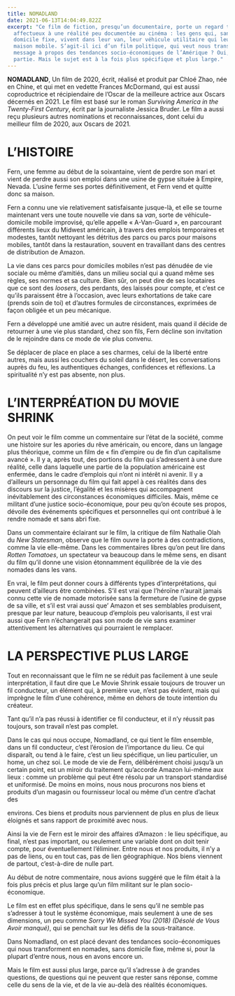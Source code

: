 ```yaml
---
title: NOMADLAND
date: 2021-06-13T14:04:49.822Z
excerpt: "Ce film de fiction, presqu’un documentaire, porte un regard tendre et
  affectueux à une réalité peu documentée au cinéma : les gens qui, sans
  domicile fixe, vivent dans leur van, leur véhicule utilitaire qui leur sert de
  maison mobile. S’agit-il ici d’un film politique, qui veut nous transmettre un
  message à propos des tendances socio-économiques de l’Amérique ? Oui, en
  partie. Mais le sujet est à la fois plus spécifique et plus large."
---
```

**NOMADLAND**, Un film de 2020, écrit, réalisé et produit par Chloé Zhao, née en Chine, et qui met en vedette Frances McDormand, qui est aussi coproductrice et récipiendaire de l’Oscar de la meilleure actrice aux Oscars décernés en 2021. Le film est basé sur le roman *Surviving America in the Twenty-First Century*, écrit par la journaliste Jessica Bruder. Le film a aussi reçu plusieurs autres nominations et reconnaissances, dont celui du meilleur film de 2020, aux Oscars de 2021.

# L’HISTOIRE

Fern, une femme au début de la soixantaine, vient de perdre son mari et vient de perdre aussi son emploi dans une usine de gypse située à Empire, Nevada. L’usine ferme ses portes définitivement, et Fern vend et quitte donc sa maison.

Fern a connu une vie relativement satisfaisante jusque-là, et elle se tourne maintenant vers une toute nouvelle vie dans sa *van*, sorte de véhicule-domicile mobile improvisé, qu’elle appelle « A-Van-Guard », en parcourant différents lieux du Midwest américain, à travers des emplois temporaires et modestes, tantôt nettoyant les détritus des parcs ou parcs pour maisons mobiles, tantôt dans la restauration, souvent en travaillant dans des centres de distribution de Amazon.

La vie dans ces parcs pour domiciles mobiles n’est pas dénudée de vie sociale ou même d’amitiés, dans un milieu social qui a quand même ses règles, ses normes et sa culture. Bien sûr, on peut dire de ses locataires que ce sont des *loosers*, des perdants, des laissés pour compte, et c’est ce qu’ils paraissent être à l’occasion, avec leurs exhortations de take care (prends soin de toi) et d’autres formules de circonstances, exprimées de façon obligée et un peu mécanique.

Fern a développé une amitié avec un autre résident, mais quand il décide de retourner à une vie plus standard, chez son fils, Fern décline son invitation de le rejoindre dans ce mode de vie plus convenu.

Se déplacer de place en place a ses charmes, celui de la liberté entre autres, mais aussi les couchers du soleil dans le désert, les conversations auprès du feu, les authentiques échanges, confidences et réflexions. La spiritualité n’y est pas absente, non plus.

# L’INTERPRÉATION DU MOVIE SHRINK

On peut voir le film comme un commentaire sur l’état de la société, comme une histoire sur les apories du rêve américain, ou encore, dans un langage plus théorique, comme un film de « fin d’empire ou de fin d’un capitalisme avancé ». Il y a, après tout, des portions du film qui s’adressent à une dure réalité, celle dans laquelle une partie de la population américaine est enfermée, dans le cadre d’emplois qui n’ont ni intérêt ni avenir. Il y a d’ailleurs un personnage du film qui fait appel à ces réalités dans des discours sur la justice, l’égalité et les misères qui accompagnent inévitablement des circonstances économiques difficiles. Mais, même ce militant d’une justice socio-économique, pour peu qu’on écoute ses propos, dévoile des événements spécifiques et personnelles qui ont contribué à le rendre nomade et sans abri fixe.

Dans un commentaire éclairant sur le film, la critique de film Nathalie Olah du *New Statesman*, observe que le film ouvre la porte à des contradictions, comme la vie elle-même. Dans les commentaires libres qu’on peut lire dans *Rotten Tomatoes*, un spectateur va beaucoup dans le même sens, en disant du film qu’il donne une vision étonnamment équilibrée de la vie des nomades dans les vans.

En vrai, le film peut donner cours à différents types d’interprétations, qui peuvent d’ailleurs être combinées. S’il est vrai que l’héroïne n’aurait jamais connu cette vie de nomade motorisée sans la fermeture de l’usine de gypse de sa ville, et s’il est vrai aussi que’ Amazon et ses semblables produisent, presque par leur nature, beaucoup d’emplois peu valorisants, il est vrai aussi que Fern n’échangerait pas son mode de vie sans examiner attentivement les alternatives qui pourraient le remplacer.

# LA PERSPECTIVE PLUS LARGE

Tout en reconnaissant que le film ne se réduit pas facilement à une seule interprétation, il faut dire que Le Movie Shrink essaie toujours de trouver un fil conducteur, un élément qui, à première vue, n’est pas évident, mais qui imprègne le film d’une cohérence, même en dehors de toute intention du créateur.

Tant qu’il n’a pas réussi à identifier ce fil conducteur, et il n’y réussit pas toujours, son travail n’est pas complet.

Dans le cas qui nous occupe, Nomadland, ce qui tient le film ensemble, dans un fil conducteur, c’est l’érosion de l’importance du lieu. Ce qui disparaît, ou tend à le faire, c’est un lieu spécifique, un lieu particulier, un home, un chez soi. Le mode de vie de Fern, délibérément choisi jusqu’à un certain point, est un miroir du traitement qu’accorde Amazon lui-même aux lieux : comme un problème qui peut être résolu par un transport standardisé et uniformisé. De moins en moins, nous nous procurons nos biens et produits d’un magasin ou fournisseur local ou même d’un centre d’achat des

environs. Ces biens et produits nous parviennent de plus en plus de lieux éloignés et sans rapport de proximité avec nous.

Ainsi la vie de Fern est le miroir des affaires d’Amazon : le lieu spécifique, au final, n’est pas important, ou seulement une variable dont on doit tenir compte, pour éventuellement l’éliminer. Entre nous et nos produits, il n’y a pas de liens, ou en tout cas, pas de lien géographique. Nos biens viennent de partout, c’est-à-dire de nulle part.

Au début de notre commentaire, nous avions suggéré que le film était à la fois plus précis et plus large qu’un film militant sur le plan socio-économique.

Le film est en effet plus spécifique, dans le sens qu’il ne semble pas s’adresser à tout le système économique, mais seulement à une de ses dimensions, un peu comme *Sorry We Missed You (2018) (Désolé de Vous Avoir manqué)*, qui se penchait sur les défis de la sous-traitance.

Dans Nomadland, on est placé devant des tendances socio-économiques qui nous transforment en nomades, sans domicile fixe, même si, pour la plupart d’entre nous, nous en avons encore un.

Mais le film est aussi plus large, parce qu’il s’adresse à de grandes questions, de questions qui ne peuvent que rester sans réponse, comme celle du sens de la vie, et de la vie au-delà des réalités économiques.